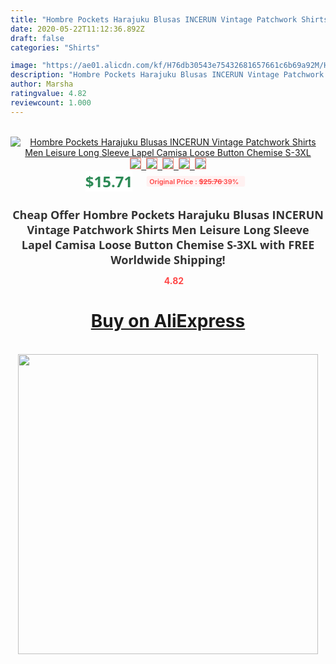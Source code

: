 ```yaml
---
title: "Hombre Pockets Harajuku Blusas INCERUN Vintage Patchwork Shirts Men Leisure Long Sleeve Lapel Camisa Loose Button Chemise S-3XL"
date: 2020-05-22T11:12:36.892Z
draft: false
categories: "Shirts"

image: "https://ae01.alicdn.com/kf/H76db30543e75432681657661c6b69a92M/Hombre-Pockets-Harajuku-Blusas-INCERUN-Vintage-Patchwork-Shirts-Men-Leisure-Long-Sleeve-Lapel-Camisa-Loose-Button.jpg"
description: "Hombre Pockets Harajuku Blusas INCERUN Vintage Patchwork Shirts Men Leisure Long Sleeve Lapel Camisa Loose Button Chemise S-3XL"
author: Marsha
ratingvalue: 4.82
reviewcount: 1.000
---
```

<br>
<div style="text-align: center;">
<a href="https://s.click.aliexpress.com/e/_Amu4aZ" target="_blank" rel="nofollow noopener noreferrer"><img alt="Hombre Pockets Harajuku Blusas INCERUN Vintage Patchwork Shirts Men Leisure Long Sleeve Lapel Camisa Loose Button Chemise S-3XL" class="magnifier-image" src="https://ae01.alicdn.com/kf/H76db30543e75432681657661c6b69a92M/Hombre-Pockets-Harajuku-Blusas-INCERUN-Vintage-Patchwork-Shirts-Men-Leisure-Long-Sleeve-Lapel-Camisa-Loose-Button.jpg_640x640.jpg">
<br>
<img style="border:1px solid salmon" src="https://ae01.alicdn.com/kf/H76db30543e75432681657661c6b69a92M/Hombre-Pockets-Harajuku-Blusas-INCERUN-Vintage-Patchwork-Shirts-Men-Leisure-Long-Sleeve-Lapel-Camisa-Loose-Button.jpg_120x120.jpg">&nbsp;&nbsp;<img style="border:1px solid salmon" src="https://ae01.alicdn.com/kf/H9c8bc2afbff24628a3354c02b9f068b7S/Hombre-Pockets-Harajuku-Blusas-INCERUN-Vintage-Patchwork-Shirts-Men-Leisure-Long-Sleeve-Lapel-Camisa-Loose-Button.jpg_120x120.jpg">&nbsp;&nbsp;<img style="border:1px solid salmon" src="https://ae01.alicdn.com/kf/Hbcfb21a1f9324131a830cbb954edea268/Hombre-Pockets-Harajuku-Blusas-INCERUN-Vintage-Patchwork-Shirts-Men-Leisure-Long-Sleeve-Lapel-Camisa-Loose-Button.jpg_120x120.jpg">&nbsp;&nbsp;<img style="border:1px solid salmon" src="https://ae01.alicdn.com/kf/H2c7ef02b5714400292c29cd247b7cdde3/Hombre-Pockets-Harajuku-Blusas-INCERUN-Vintage-Patchwork-Shirts-Men-Leisure-Long-Sleeve-Lapel-Camisa-Loose-Button.jpg_120x120.jpg">&nbsp;&nbsp;<img style="border:1px solid salmon" src="https://ae01.alicdn.com/kf/Ha11f047c1ff04784adde3d805a2afc60w/Hombre-Pockets-Harajuku-Blusas-INCERUN-Vintage-Patchwork-Shirts-Men-Leisure-Long-Sleeve-Lapel-Camisa-Loose-Button.jpg_120x120.jpg"></a></div><br0>
<div style="text-align: center;"><span style="background-color: white; border: 0px; box-sizing: border-box; color: seagreen; display: inline-block; font-family: &quot;open sans&quot; , &quot;arial&quot; , &quot;helvetica&quot; , sans-serif , &quot;heiti&quot;; font-size: 24px; font-stretch: inherit; font-weight: 700; line-height: inherit; margin: 0px 10px 0px 0px; padding: 0px; vertical-align: middle;">$15.71 </span>
<span style="background: rgb(255 , 241 , 241); border-radius: 3px; border: 0px; box-sizing: border-box; color: #ff4747; display: inline-block; font-family: inherit; font-size: 12px; font-stretch: inherit; font-style: inherit; font-variant: inherit; font-weight: 600; line-height: inherit; margin: 0px; padding: 2px 5px; transform: scale(0.9); vertical-align: middle;">Original Price : <b style="text-decoration: line-through;">$25.76 </b> 39%&nbsp;&nbsp;</span></div>
<h1 style="color: #333333; display: inline-block; font-family: &quot;open sans&quot; , &quot;arial&quot; , &quot;helvetica&quot; , sans-serif , &quot;heiti&quot;; font-size: 18px; font-stretch: inherit; font-weight: 700; text-align: center;">Cheap Offer Hombre Pockets Harajuku Blusas INCERUN Vintage Patchwork Shirts Men Leisure Long Sleeve Lapel Camisa Loose Button Chemise S-3XL with FREE Worldwide Shipping!</h1>
<div style="color: #ff4747; text-align: center;">
<img src="https://4.bp.blogspot.com/-M0ZcTcb-5uY/XleCXlxnR4I/AAAAAAAAAEc/OrjgMkXV1oMQFaCRZj5HQwOCBcu3w1FegCPcBGAYYCw/s1600/star.png" style="height: 15px;">&nbsp;<b>4.82</b></div>
<div class="button_cont" align="center"><a class="buynow_a" href="https://s.click.aliexpress.com/e/_Amu4aZ" target="_blank" rel="nofollow noopener noreferrer"><H1>Buy on AliExpress</H1></a></div><br>
<div class="separator" style="clear: both; text-align: center;">
<img src="https://lh3.googleusercontent.com/-pTy5HemUv9M/XlePHvY0dAI/AAAAAAAAAE4/0nX5iRUoIWY8eMW9Dpxeirr157OZliDIgCLcBGAsYHQ/s1600/badge.gif" width="480">
</div>
